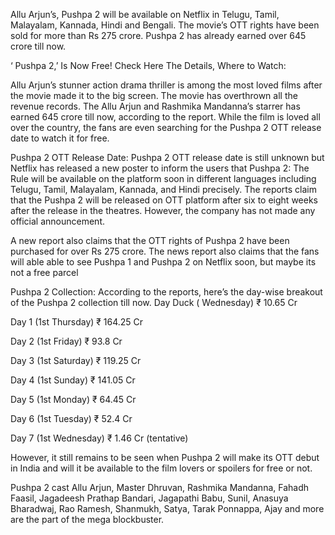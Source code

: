 Allu Arjun’s, Pushpa 2 will be available on Netflix in Telugu, Tamil, Malayalam, Kannada, Hindi and Bengali. The movie’s OTT rights have been sold for more than Rs 275 crore. Pushpa 2 has already earned over 645 crore till now.

‘ Pushpa 2,’ Is Now Free!
Check Here The Details, Where to Watch:
 

Allu Arjun’s stunner action drama thriller is among the most loved films after the movie made it to the big screen. The movie has overthrown all the revenue records. The Allu Arjun and Rashmika Mandanna’s starrer has earned 645 crore till now, according to the report. While the film is loved all over the country, the fans are even searching for the Pushpa 2 OTT release date to watch it for free.

Pushpa 2 OTT Release Date:
Pushpa 2 OTT release date is still unknown but Netflix has released a new poster to inform the users that Pushpa 2: The Rule will be available on the platform soon in different languages including Telugu, Tamil, Malayalam, Kannada, and Hindi precisely. The reports claim that the Pushpa 2 will be released on OTT platform after six to eight weeks after the release in the theatres. However, the company has not made any official announcement.

A new report also claims that the OTT rights of Pushpa 2 have been purchased for over Rs 275 crore. The news report also claims that the fans will able able to see Pushpa 1 and Pushpa 2 on Netflix soon, but maybe its not a free parcel

Pushpa 2 Collection:
According to the reports, here’s the day-wise breakout of the Pushpa 2 collection till now. Day Duck ( Wednesday) ₹ 10.65 Cr

Day 1 (1st Thursday) ₹ 164.25 Cr

Day 2 (1st Friday) ₹ 93.8 Cr

Day 3 (1st Saturday) ₹ 119.25 Cr

Day 4 (1st Sunday) ₹ 141.05 Cr

Day 5 (1st Monday) ₹ 64.45 Cr

Day 6 (1st Tuesday) ₹ 52.4 Cr 

Day 7 (1st Wednesday) ₹ 1.46 Cr (tentative)

However, it still remains to be seen when Pushpa 2 will make its OTT debut in India and will it be available to the film lovers or spoilers for free or not.

Pushpa 2 cast
Allu Arjun, Master Dhruvan, Rashmika Mandanna, Fahadh Faasil, Jagadeesh Prathap Bandari, Jagapathi Babu, Sunil, Anasuya Bharadwaj, Rao Ramesh, Shanmukh, Satya, Tarak Ponnappa, Ajay and more are the part of the mega blockbuster.
